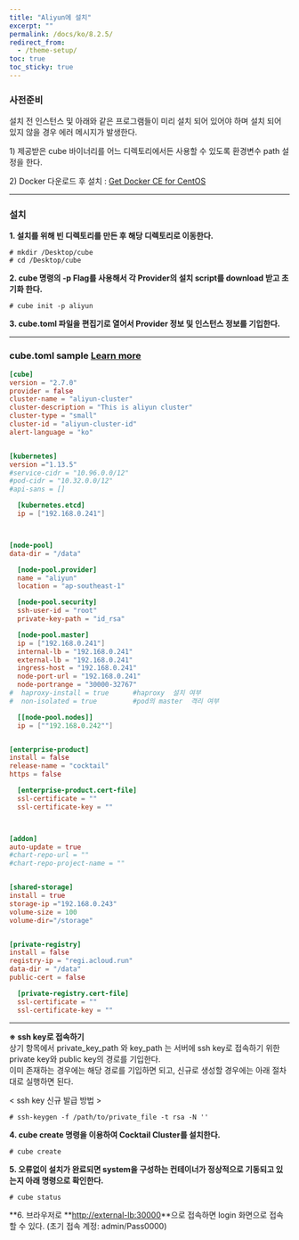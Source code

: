 ```yaml
---
title: "Aliyun에 설치"
excerpt: ""
permalink: /docs/ko/8.2.5/
redirect_from:
  - /theme-setup/
toc: true
toc_sticky: true
---
```


### **사전준비**

설치 전 인스턴스 및 아래와 같은 프로그램들이 미리 설치 되어 있어야 하며 설치 되어 있지 않을 경우 에러 메시지가 발생한다.

1\) 제공받은 cube 바이너리를 어느 디렉토리에서든 사용할 수 있도록 환경변수 path 설정을 한다.

2\) Docker 다운로드 후 설치 : [Get Docker CE for CentOS](https://docs.docker.com/install/linux/docker-ce/centos/)

-----

### **설치**

**1. 설치를 위해 빈 디렉토리를 만든 후 해당 디렉토리로 이동한다.**

```
# mkdir /Desktop/cube
# cd /Desktop/cube
```

**2. cube 명령의 -p Flag를 사용해서 각 Provider의 설치 script를 download 받고 초기화 한다.**


```
# cube init -p aliyun
```

**3. cube.toml 파일을 편집기로 열어서 Provider 정보 및 인스턴스 정보를 기입한다.**

-----
### cube.toml sample [Learn more](../8.2.10) 

```toml
[cube]
version = "2.7.0"
provider = false
cluster-name = "aliyun-cluster"
cluster-description = "This is aliyun cluster"
cluster-type = "small"
cluster-id = "aliyun-cluster-id"
alert-language = "ko"


[kubernetes]
version ="1.13.5"
#service-cidr = "10.96.0.0/12"
#pod-cidr = "10.32.0.0/12"
#api-sans = []

  [kubernetes.etcd]
  ip = ["192.168.0.241"]



[node-pool]
data-dir = "/data"

  [node-pool.provider]
  name = "aliyun"
  location = "ap-southeast-1"

  [node-pool.security]
  ssh-user-id = "root"
  private-key-path = "id_rsa"

  [node-pool.master]
  ip = ["192.168.0.241"]
  internal-lb = "192.168.0.241"
  external-lb = "192.168.0.241"
  ingress-host = "192.168.0.241"
  node-port-url = "192.168.0.241"
  node-portrange = "30000-32767"
#  haproxy-install = true      #haproxy  설치 여부
#  non-isolated = true         #pod의 master  격리 여부

  [[node-pool.nodes]]
  ip = [""192.168.0.242""]


[enterprise-product]
install = false
release-name = "cocktail"
https = false

  [enterprise-product.cert-file]
  ssl-certificate = ""
  ssl-certificate-key = ""



[addon]
auto-update = true
#chart-repo-url = ""
#chart-repo-project-name = ""


[shared-storage]
install = true
storage-ip ="192.168.0.243"
volume-size = 100
volume-dir="/storage"


[private-registry]
install = false
registry-ip = "regi.acloud.run"
data-dir = "/data"
public-cert = false

  [private-registry.cert-file]
  ssl-certificate = ""
  ssl-certificate-key = ""
```
------

**※ ssh key로 접속하기**  
상기 항목에서 private_key_path 와 key\_path 는 서버에 ssh key로 접속하기 위한 private key와 public key의 경로를 기입한다.  
이미 존재하는 경우에는 해당 경로를 기입하면 되고, 신규로 생성할 경우에는 아래 절차대로 실행하면 된다.

&lt; ssh key 신규 발급 방법 &gt;

```
# ssh-keygen -f /path/to/private_file -t rsa -N ''
```

**4. cube create 명령을 이용하여 Cocktail Cluster를 설치한다.**

```
# cube create
```

**5. 오류없이 설치가 완료되면 system을 구성하는 컨테이너가 정상적으로 기동되고 있는지 아래 명령으로 확인한다.**

```
# cube status
```

**6. 브라우저로 **[http://external-lb:30000](http://external-lb:30000)**으로 접속하면 login 화면으로 접속할 수 있다. (초기 접속 계정: admin/Pass0000)